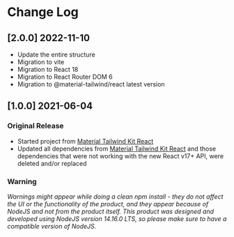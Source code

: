 # Change Log

## [2.0.0] 2022-11-10

- Update the entire structure
- Migration to vite
- Migration to React 18
- Migration to React Router DOM 6
- Migration to @material-tailwind/react latest version

## [1.0.0] 2021-06-04

### Original Release

- Started project from [Material Tailwind Kit React](https://www.creative-tim.com/product/material-tailwind-kit-react?ref=changelog-mtkr)
- Updated all dependencies from [Material Tailwind Kit React](https://www.creative-tim.com/product/material-tailwind-kit-react?ref=changelog-mtkr) and those dependencies that were not working with the new React v17+ API, were deleted and/or replaced

### Warning

_Warnings might appear while doing a clean npm install - they do not affect the UI or the functionality of the product, and they appear because of NodeJS and not from the product itself._
_This product was designed and developed using NodeJS version 14.16.0 LTS, so please make sure to have a compatible version of NodeJS._

